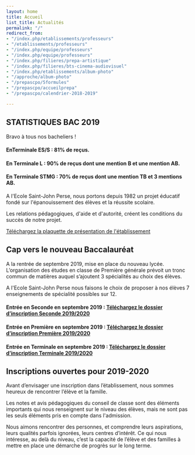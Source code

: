 ```yaml
---
layout: home
title: Accueil
list_title: Actualités
permalink: "/"
redirect_from:
- "/index.php/etablissements/professeurs"
- "/etablissements/professeurs"
- "/index.php/equipe/professeurs"
- "/index.php/equipe/professeurs"
- "/index.php/filieres/prepa-artistique"
- "/index.php/filieres/bts-cinema-audiovisuel"
- "/index.php/etablissements/album-photo"
- "/approche/album-photo"
- "/prepascpo/5formules"
- "/prepascpo/accueilprepa"
- "/prepascpo/calendrier-2018-2019"

---
```

## STATISTIQUES BAC 2019 

Bravo à tous nos bacheliers !

#### EnTerminale ES/S : 81% de reçus.

#### En Terminale L : 90% de reçus dont une mention B et une mention AB.

#### En Terminale STMG : 70% de reçus dont une mention TB et 3 mentions AB.

A l'Ecole Saint-John Perse, nous portons depuis 1982 un projet éducatif fondé sur l'épanouissement des élèves et la réussite scolaire.

Les relations pédagogiques, d'aide et d'autorité, créent les conditions du succès de notre projet.

[Téléchargez la plaquette de présentation de l'établissement](https://app.forestry.io/sites/orudlbiyqx5vlg/body-media//images/plaquette_2018_2019.pdf)

## Cap vers le nouveau Baccalauréat

A la rentrée de septembre 2019, mise en place du nouveau lycée. L’organisation des études en classe de Première générale prévoit un tronc commun de matières auquel s’ajoutent 3 spécialités au choix des élèves.

A l'Ecole Saint-John Perse nous faisons le choix de proposer à nos élèves 7 enseignements de spécialité possibles sur 12.

#### **Entrée en Seconde en septembre 2019 :** <a href="images/Fiche_inscription_seconde_19_20.pdf">Téléchargez le dossier d’inscription Seconde 2019/2020</a>

#### **Entrée en Première en septembre 2019 :** <a href="images/Fiche_inscription_premiere_19_20.pdf">Téléchargez le dossier d’inscription Première 2019/2020</a>

#### **Entrée en Terminale en septembre 2019 :** <a href="images/Fiche_inscription_terminale_19_20.pdf">Téléchargez le dossier d’inscription Terminale 2019/2020</a>

## Inscriptions ouvertes pour 2019-2020

Avant d’envisager une inscription dans l’établissement, nous sommes heureux de rencontrer l’élève et la famille.

Les notes et avis pédagogiques du conseil de classe sont des éléments importants qui nous renseignent sur le niveau des élèves, mais ne sont pas les seuls éléments pris en compte dans l'admission.

Nous aimons rencontrer des personnes, et comprendre leurs aspirations, leurs qualités parfois ignorées, leurs centres d’intérêt. Ce qui nous intéresse, au delà du niveau, c’est la capacité de l’élève et des familles à mettre en place une démarche de progrès sur le long terme.